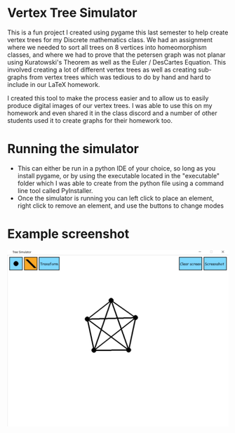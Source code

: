 # Vertex Tree Simulator
This is a fun project I created using pygame this last semester to help create vertex trees for my Discrete mathematics class. We had an assignment where we needed to sort all trees on 8 vertices into homeomorphism classes, and where we had to prove that the petersen graph was not planar using Kuratowski's Theorem as well as the Euler / DesCartes Equation. This involved creating a lot of different vertex trees as well as creating sub-graphs from vertex trees which was tedious to do by hand and hard to include in our LaTeX homework.

I created this tool to make the process easier and to allow us to easily produce digital images of our vertex trees. I was able to use this on my homework and even shared it in the class discord and a number of other students used it to create graphs for their homework too.

# Running the simulator
 - This can either be run in a python IDE of your choice, so long as you install pygame, or by using the executable located in the "executable" folder which I was able to create from the python file using a command line tool called PyInstaller.
 - Once the simulator is running you can left click to place an element, right click to remove an element, and use the buttons to change modes

# Example screenshot

![screenshot](https://github.com/jasper-sw/tree-simulator/blob/master/example-screenshot.jpg?raw=true)
